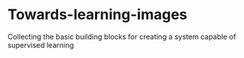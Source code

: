 # Towards-learning-images
Collecting the basic building blocks for creating a system capable of supervised learning
